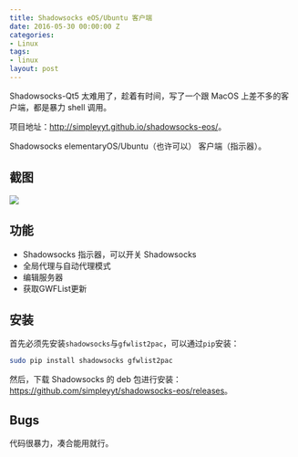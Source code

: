 ```yaml
---
title: Shadowsocks eOS/Ubuntu 客户端
date: 2016-05-30 00:00:00 Z
categories:
- Linux
tags:
- linux
layout: post
---
```


Shadowsocks-Qt5 太难用了，趁着有时间，写了一个跟 MacOS 上差不多的客户端，都是暴力 shell 调用。

<!--more-->

项目地址：<http://simpleyyt.github.io/shadowsocks-eos/>。

Shadowsocks elementaryOS/Ubuntu（也许可以） 客户端（指示器）。

## 截图

![](https://raw.githubusercontent.com/Simpleyyt/shadowsocks-eos/master/screenshot/screenshot.png)

## 功能

 * Shadowsocks 指示器，可以开关 Shadowsocks
 * 全局代理与自动代理模式
 * 编辑服务器
 * 获取GWFList更新

## 安装

首先必须先安装`shadowsocks`与`gfwlist2pac`，可以通过`pip`安装：

```sh
sudo pip install shadowsocks gfwlist2pac
```

然后，下载 Shadowsocks 的 deb 包进行安装：<https://github.com/simpleyyt/shadowsocks-eos/releases>。

## Bugs

代码很暴力，凑合能用就行。
